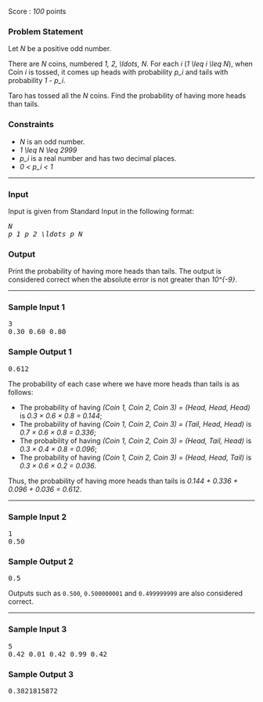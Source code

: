 <p>Score : <var>100</var> points</p>

<div class="part">
<section>
<h3>Problem Statement</h3><p>Let <var>N</var> be a positive odd number.</p>
<p>There are <var>N</var> coins, numbered <var>1, 2, \ldots, N</var>.
For each <var>i</var> (<var>1 \leq i \leq N</var>), when Coin <var>i</var> is tossed, it comes up heads with probability <var>p_i</var> and tails with probability <var>1 - p_i</var>.</p>
<p>Taro has tossed all the <var>N</var> coins.
Find the probability of having more heads than tails.</p>
</section>
</div>

<div class="part">
<section>
<h3>Constraints</h3><ul>
<li><var>N</var> is an odd number.</li>
<li><var>1 \leq N \leq 2999</var></li>
<li><var>p_i</var> is a real number and has two decimal places.</li>
<li><var>0 &lt; p_i &lt; 1</var></li>
</ul>
</section>
</div>

<hr />
<div class="io-style">
<div class="part">
<section>
<h3>Input</h3><p>Input is given from Standard Input in the following format:</p>
<pre><var>N</var>
<var>p_1</var> <var>p_2</var> <var>\ldots</var> <var>p_N</var>
</pre>

</section>
</div>

<div class="part">
<section>
<h3>Output</h3><p>Print the probability of having more heads than tails.
The output is considered correct when the absolute error is not greater than <var>10^{-9}</var>.</p>
</section>
</div>
</div>

<hr />
<div class="part">
<section>
<h3>Sample Input 1</h3><pre>3
0.30 0.60 0.80
</pre>

</section>
</div>

<div class="part">
<section>
<h3>Sample Output 1</h3><pre>0.612
</pre>

<p>The probability of each case where we have more heads than tails is as follows:</p>
<ul>
<li>The probability of having <var>(Coin 1, Coin 2, Coin 3) = (Head, Head, Head)</var> is <var>0.3 × 0.6 × 0.8 = 0.144</var>;</li>
<li>The probability of having <var>(Coin 1, Coin 2, Coin 3) = (Tail, Head, Head)</var> is <var>0.7 × 0.6 × 0.8 = 0.336</var>;</li>
<li>The probability of having <var>(Coin 1, Coin 2, Coin 3) = (Head, Tail, Head)</var> is <var>0.3 × 0.4 × 0.8 = 0.096</var>;</li>
<li>The probability of having <var>(Coin 1, Coin 2, Coin 3) = (Head, Head, Tail)</var> is <var>0.3 × 0.6 × 0.2 = 0.036</var>.</li>
</ul>
<p>Thus, the probability of having more heads than tails is <var>0.144 + 0.336 + 0.096 + 0.036 = 0.612</var>.</p>
</section>
</div>

<hr />
<div class="part">
<section>
<h3>Sample Input 2</h3><pre>1
0.50
</pre>

</section>
</div>

<div class="part">
<section>
<h3>Sample Output 2</h3><pre>0.5
</pre>

<p>Outputs such as <code>0.500</code>, <code>0.500000001</code> and <code>0.499999999</code> are also considered correct.</p>
</section>
</div>

<hr />
<div class="part">
<section>
<h3>Sample Input 3</h3><pre>5
0.42 0.01 0.42 0.99 0.42
</pre>

</section>
</div>

<div class="part">
<section>
<h3>Sample Output 3</h3><pre>0.3821815872
</pre></section>
</div>
